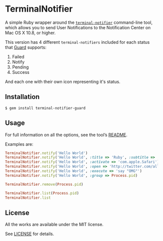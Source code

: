 # TerminalNotifier

A simple Ruby wrapper around the [`terminal-notifier`][HOMEPAGE] command-line
tool, which allows you to send User Notifications to the Notification Center on
Mac OS X 10.8, or higher.

This version has 4 different `terminal-notifiers` included for each status that
[Guard][GUARD] supports:

 1. Failed
 2. Notify
 3. Pending
 4. Success

And each one with their own icon representing it's status.


## Installation

```
$ gem install terminal-notifier-guard
```


## Usage

For full information on all the options, see the tool’s [README][README].

Examples are:

```ruby
TerminalNotifier.notify('Hello World')
TerminalNotifier.notify('Hello World', :title => 'Ruby', :subtitle => 'Programming Language')
TerminalNotifier.notify('Hello World', :activate => 'com.apple.Safari')
TerminalNotifier.notify('Hello World', :open => 'http://twitter.com/alloy')
TerminalNotifier.notify('Hello World', :execute => 'say "OMG"')
TerminalNotifier.notify('Hello World', :group => Process.pid)

TerminalNotifier.remove(Process.pid)

TerminalNotifier.list(Process.pid)
TerminalNotifier.list
```


## License

All the works are available under the MIT license.

See [LICENSE][LICENSE] for details.

[HOMEPAGE]: https://github.com/Springest/terminal-notifier-guard
[GUARD]: https://github.com/guard/guard
[README]: https://github.com/Springest/terminal-notifier-guard/blob/master/README.markdown
[LICENSE]: https://github.com/Springest/terminal-notifier-guard/blob/master/Ruby/LICENSE

